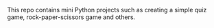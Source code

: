 This repo contains mini Python projects such as creating a simple quiz game, rock-paper-scissors game and others.
